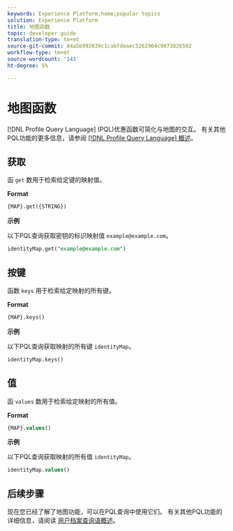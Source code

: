 ```yaml
---
keywords: Experience Platform;home;popular topics
solution: Experience Platform
title: 地图函数
topic: developer guide
translation-type: tm+mt
source-git-commit: 84a5b992639c1cabfdeaec5262964c9873826592
workflow-type: tm+mt
source-wordcount: '143'
ht-degree: 5%

---
```



# 地图函数

[!DNL Profile Query Language] (PQL)优惠函数可简化与地图的交互。 有关其他PQL功能的更多信息，请参阅 [[!DNL Profile Query Language] 概述](./overview.md)。

## 获取

函 `get` 数用于检索给定键的映射值。

**Format**

```sql
{MAP}.get({STRING})
```

**示例**

以下PQL查询获取密钥的标识映射值 `example@example.com`。

```sql
identityMap.get("example@example.com")
```

## 按键

函数 `keys` 用于检索给定映射的所有键。

**Format**

```sql
{MAP}.keys()
```

**示例**

以下PQL查询获取映射的所有键 `identityMap`。

```sql
identityMap.keys()
```

## 值

函 `values` 数用于检索给定映射的所有值。

**Format**

```sql
{MAP}.values()
```

**示例**

以下PQL查询获取映射的所有值 `identityMap`。

```sql
identityMap.values()
```

## 后续步骤

现在您已经了解了地图功能，可以在PQL查询中使用它们。 有关其他PQL功能的详细信息，请阅读 [用户档案查询语概述](./overview.md)。
